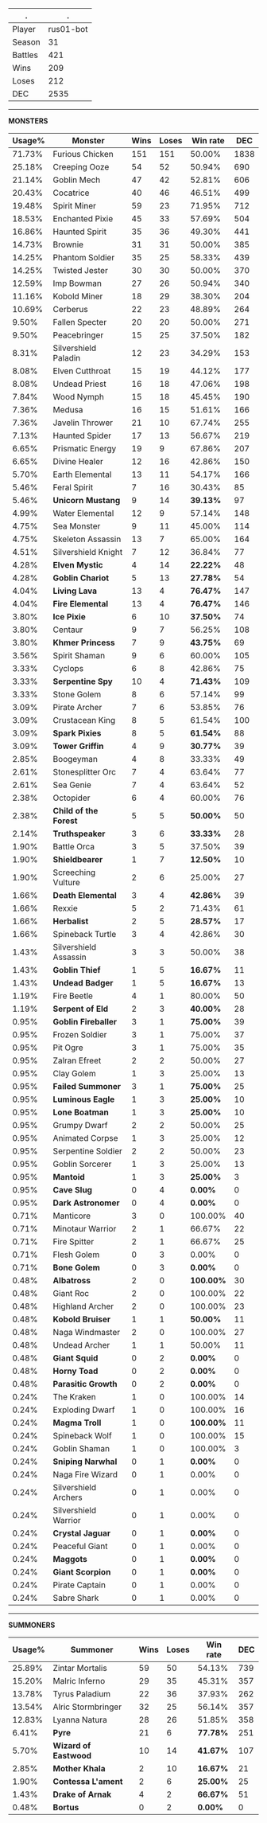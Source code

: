 .|.
|-|-
Player|rus01-bot
Season|31
Battles|421
Wins|209
Loses|212
DEC|2535

---
**MONSTERS**

Usage%|Monster|Wins|Loses|Win rate|DEC|
-|-|-|-|-|-|
71.73%|Furious Chicken|151|151|50.00%|1838|
25.18%|Creeping Ooze|54|52|50.94%|690|
21.14%|Goblin Mech|47|42|52.81%|606|
20.43%|Cocatrice|40|46|46.51%|499|
19.48%|Spirit Miner|59|23|71.95%|712|
18.53%|Enchanted Pixie|45|33|57.69%|504|
16.86%|Haunted Spirit|35|36|49.30%|441|
14.73%|Brownie|31|31|50.00%|385|
14.25%|Phantom Soldier|35|25|58.33%|439|
14.25%|Twisted Jester|30|30|50.00%|370|
12.59%|Imp Bowman|27|26|50.94%|340|
11.16%|Kobold Miner|18|29|38.30%|204|
10.69%|Cerberus|22|23|48.89%|264|
9.50%|Fallen Specter|20|20|50.00%|271|
9.50%|Peacebringer|15|25|37.50%|182|
8.31%|Silvershield Paladin|12|23|34.29%|153|
8.08%|Elven Cutthroat|15|19|44.12%|177|
8.08%|Undead Priest|16|18|47.06%|198|
7.84%|Wood Nymph|15|18|45.45%|190|
7.36%|Medusa|16|15|51.61%|166|
7.36%|Javelin Thrower|21|10|67.74%|255|
7.13%|Haunted Spider|17|13|56.67%|219|
6.65%|Prismatic Energy|19|9|67.86%|207|
6.65%|Divine Healer|12|16|42.86%|150|
5.70%|Earth Elemental|13|11|54.17%|166|
5.46%|Feral Spirit|7|16|30.43%|85|
5.46%|**Unicorn Mustang**|9|14|**39.13%**|97|
4.99%|Water Elemental|12|9|57.14%|148|
4.75%|Sea Monster|9|11|45.00%|114|
4.75%|Skeleton Assassin|13|7|65.00%|164|
4.51%|Silvershield Knight|7|12|36.84%|77|
4.28%|**Elven Mystic**|4|14|**22.22%**|48|
4.28%|**Goblin Chariot**|5|13|**27.78%**|54|
4.04%|**Living Lava**|13|4|**76.47%**|147|
4.04%|**Fire Elemental**|13|4|**76.47%**|146|
3.80%|**Ice Pixie**|6|10|**37.50%**|74|
3.80%|Centaur|9|7|56.25%|108|
3.80%|**Khmer Princess**|7|9|**43.75%**|69|
3.56%|Spirit Shaman|9|6|60.00%|105|
3.33%|Cyclops|6|8|42.86%|75|
3.33%|**Serpentine Spy**|10|4|**71.43%**|109|
3.33%|Stone Golem|8|6|57.14%|99|
3.09%|Pirate Archer|7|6|53.85%|76|
3.09%|Crustacean King|8|5|61.54%|100|
3.09%|**Spark Pixies**|8|5|**61.54%**|88|
3.09%|**Tower Griffin**|4|9|**30.77%**|39|
2.85%|Boogeyman|4|8|33.33%|49|
2.61%|Stonesplitter Orc|7|4|63.64%|77|
2.61%|Sea Genie|7|4|63.64%|52|
2.38%|Octopider|6|4|60.00%|76|
2.38%|**Child of the Forest**|5|5|**50.00%**|50|
2.14%|**Truthspeaker**|3|6|**33.33%**|28|
1.90%|Battle Orca|3|5|37.50%|39|
1.90%|**Shieldbearer**|1|7|**12.50%**|10|
1.90%|Screeching Vulture|2|6|25.00%|27|
1.66%|**Death Elemental**|3|4|**42.86%**|39|
1.66%|Rexxie|5|2|71.43%|61|
1.66%|**Herbalist**|2|5|**28.57%**|17|
1.66%|Spineback Turtle|3|4|42.86%|30|
1.43%|Silvershield Assassin|3|3|50.00%|38|
1.43%|**Goblin Thief**|1|5|**16.67%**|11|
1.43%|**Undead Badger**|1|5|**16.67%**|13|
1.19%|Fire Beetle|4|1|80.00%|50|
1.19%|**Serpent of Eld**|2|3|**40.00%**|28|
0.95%|**Goblin Fireballer**|3|1|**75.00%**|39|
0.95%|Frozen Soldier|3|1|75.00%|37|
0.95%|Pit Ogre|3|1|75.00%|35|
0.95%|Zalran Efreet|2|2|50.00%|27|
0.95%|Clay Golem|1|3|25.00%|13|
0.95%|**Failed Summoner**|3|1|**75.00%**|25|
0.95%|**Luminous Eagle**|1|3|**25.00%**|10|
0.95%|**Lone Boatman**|1|3|**25.00%**|10|
0.95%|Grumpy Dwarf|2|2|50.00%|25|
0.95%|Animated Corpse|1|3|25.00%|12|
0.95%|Serpentine Soldier|2|2|50.00%|23|
0.95%|Goblin Sorcerer|1|3|25.00%|13|
0.95%|**Mantoid**|1|3|**25.00%**|3|
0.95%|**Cave Slug**|0|4|**0.00%**|0|
0.95%|**Dark Astronomer**|0|4|**0.00%**|0|
0.71%|Manticore|3|0|100.00%|40|
0.71%|Minotaur Warrior|2|1|66.67%|22|
0.71%|Fire Spitter|2|1|66.67%|25|
0.71%|Flesh Golem|0|3|0.00%|0|
0.71%|**Bone Golem**|0|3|**0.00%**|0|
0.48%|**Albatross**|2|0|**100.00%**|30|
0.48%|Giant Roc|2|0|100.00%|22|
0.48%|Highland Archer|2|0|100.00%|23|
0.48%|**Kobold Bruiser**|1|1|**50.00%**|11|
0.48%|Naga Windmaster|2|0|100.00%|27|
0.48%|Undead Archer|1|1|50.00%|11|
0.48%|**Giant Squid**|0|2|**0.00%**|0|
0.48%|**Horny Toad**|0|2|**0.00%**|0|
0.48%|**Parasitic Growth**|0|2|**0.00%**|0|
0.24%|The Kraken|1|0|100.00%|14|
0.24%|Exploding Dwarf|1|0|100.00%|16|
0.24%|**Magma Troll**|1|0|**100.00%**|11|
0.24%|Spineback Wolf|1|0|100.00%|15|
0.24%|Goblin Shaman|1|0|100.00%|3|
0.24%|**Sniping Narwhal**|0|1|**0.00%**|0|
0.24%|Naga Fire Wizard|0|1|0.00%|0|
0.24%|Silvershield Archers|0|1|0.00%|0|
0.24%|Silvershield Warrior|0|1|0.00%|0|
0.24%|**Crystal Jaguar**|0|1|**0.00%**|0|
0.24%|Peaceful Giant|0|1|0.00%|0|
0.24%|**Maggots**|0|1|**0.00%**|0|
0.24%|**Giant Scorpion**|0|1|**0.00%**|0|
0.24%|Pirate Captain|0|1|0.00%|0|
0.24%|Sabre Shark|0|1|0.00%|0|

---
**SUMMONERS**

Usage%|Summoner|Wins|Loses|Win rate|DEC|
-|-|-|-|-|-|
25.89%|Zintar Mortalis|59|50|54.13%|739|
15.20%|Malric Inferno|29|35|45.31%|357|
13.78%|Tyrus Paladium|22|36|37.93%|262|
13.54%|Alric Stormbringer|32|25|56.14%|357|
12.83%|Lyanna Natura|28|26|51.85%|358|
6.41%|**Pyre**|21|6|**77.78%**|251|
5.70%|**Wizard of Eastwood**|10|14|**41.67%**|107|
2.85%|**Mother Khala**|2|10|**16.67%**|21|
1.90%|**Contessa L'ament**|2|6|**25.00%**|25|
1.43%|**Drake of Arnak**|4|2|**66.67%**|51|
0.48%|**Bortus**|0|2|**0.00%**|0|
